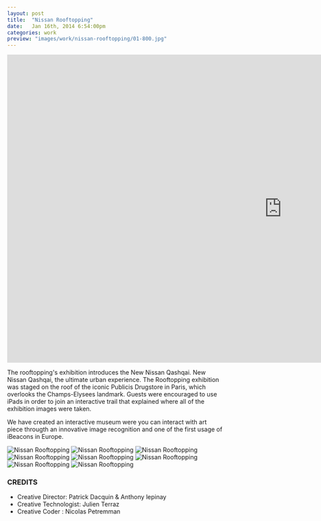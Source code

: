 ```yaml
---
layout: post
title:  "Nissan Rooftopping"
date: 	Jan 16th, 2014 6:54:00pm
categories: work
preview: "images/work/nissan-rooftopping/01-800.jpg"
---
```


<iframe width="1280" height="720" src="https://www.youtube.com/embed/HQUjWeMAvoY?rel=0" frameborder="0" allowfullscreen class="uk-responsive-width"></iframe>

The rooftopping's exhibition introduces the New Nissan Qashqai. New Nissan Qashqai, the ultimate urban experience.
The Rooftopping exhibition was staged on the roof of the iconic Publicis Drugstore in Paris, which overlooks the Champs-Elysees landmark. Guests were encouraged to use iPads in order to join an interactive trail that explained where all of the exhibition images were taken. 

We have created an interactive museum were you can interact with art piece througth an innovative image recognition and one of the first usage of iBeacons in Europe.
 
![Nissan Rooftopping](/images/work/nissan-rooftopping/08.jpg)
![Nissan Rooftopping](/images/work/nissan-rooftopping/02.jpg)
![Nissan Rooftopping](/images/work/nissan-rooftopping/03.jpg)
![Nissan Rooftopping](/images/work/nissan-rooftopping/04.jpg)
![Nissan Rooftopping](/images/work/nissan-rooftopping/05.jpg)
![Nissan Rooftopping](/images/work/nissan-rooftopping/06.jpg)
![Nissan Rooftopping](/images/work/nissan-rooftopping/07.jpg)
![Nissan Rooftopping](/images/work/nissan-rooftopping/09.jpg)




### CREDITS

- Creative Director: Patrick Dacquin & Anthony lepinay
- Creative Technologist: Julien Terraz
- Creative Coder : Nicolas Petremman







